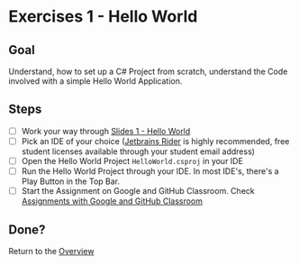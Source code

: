 # Exercises 1 - Hello World

## Goal
Understand, how to set up a C# Project from scratch, understand the Code involved with a simple Hello World Application.

## Steps
- [ ] Work your way through [Slides 1 - Hello World](slides)
- [ ] Pick an IDE of your choice ([Jetbrains Rider](https://www.jetbrains.com/rider/) is highly recommended, free student licenses available through your student email address)
- [ ] Open the Hello World Project `HelloWorld.csproj` in your IDE
- [ ] Run the Hello World Project through your IDE. In most IDE's, there's a Play Button in the Top Bar.
- [ ] Start the Assignment on Google and GitHub Classroom. Check [Assignments with Google and GitHub Classroom](https://gist.github.com/marczaku/3b1853ee30575093b106ecc480d563b2)

## Done?
Return to the [Overview](../../..#1-hello-world)
